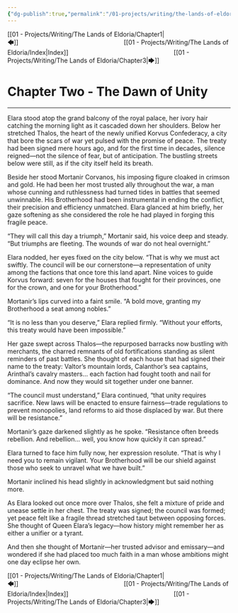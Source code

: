 ```yaml
---
{"dg-publish":true,"permalink":"/01-projects/writing/the-lands-of-eldoria/chapter2/"}
---
```


[[01 - Projects/Writing/The Lands of Eldoria/Chapter1\|🡄]]                 [[01 - Projects/Writing/The Lands of Eldoria/Index\|Index]]                 [[01 - Projects/Writing/The Lands of Eldoria/Chapter3\|🡆]]

# Chapter Two - The Dawn of Unity

---

Elara stood atop the grand balcony of the royal palace, her ivory hair catching the morning light as it cascaded down her shoulders. Below her stretched Thalos, the heart of the newly unified Korvus Confederacy, a city that bore the scars of war yet pulsed with the promise of peace. The treaty had been signed mere hours ago, and for the first time in decades, silence reigned—not the silence of fear, but of anticipation. The bustling streets below were still, as if the city itself held its breath.

Beside her stood Mortanir Corvanos, his imposing figure cloaked in crimson and gold. He had been her most trusted ally throughout the war, a man whose cunning and ruthlessness had turned tides in battles that seemed unwinnable. His Brotherhood had been instrumental in ending the conflict, their precision and efficiency unmatched. Elara glanced at him briefly, her gaze softening as she considered the role he had played in forging this fragile peace.

“They will call this day a triumph,” Mortanir said, his voice deep and steady. “But triumphs are fleeting. The wounds of war do not heal overnight.”

Elara nodded, her eyes fixed on the city below. “That is why we must act swiftly. The council will be our cornerstone—a representation of unity among the factions that once tore this land apart. Nine voices to guide Korvus forward: seven for the houses that fought for their provinces, one for the crown, and one for your Brotherhood.”

Mortanir’s lips curved into a faint smile. “A bold move, granting my Brotherhood a seat among nobles.”

“It is no less than you deserve,” Elara replied firmly. “Without your efforts, this treaty would have been impossible.”

Her gaze swept across Thalos—the repurposed barracks now bustling with merchants, the charred remnants of old fortifications standing as silent reminders of past battles. She thought of each house that had signed their name to the treaty: Valtor’s mountain lords, Calanthor’s sea captains, Arinthal’s cavalry masters… each faction had fought tooth and nail for dominance. And now they would sit together under one banner.

“The council must understand,” Elara continued, “that unity requires sacrifice. New laws will be enacted to ensure fairness—trade regulations to prevent monopolies, land reforms to aid those displaced by war. But there will be resistance.”

Mortanir’s gaze darkened slightly as he spoke. “Resistance often breeds rebellion. And rebellion… well, you know how quickly it can spread.”

Elara turned to face him fully now, her expression resolute. “That is why I need you to remain vigilant. Your Brotherhood will be our shield against those who seek to unravel what we have built.”

Mortanir inclined his head slightly in acknowledgment but said nothing more.

As Elara looked out once more over Thalos, she felt a mixture of pride and unease settle in her chest. The treaty was signed; the council was formed; yet peace felt like a fragile thread stretched taut between opposing forces. She thought of Queen Elara’s legacy—how history might remember her as either a unifier or a tyrant.

And then she thought of Mortanir—her trusted advisor and emissary—and wondered if she had placed too much faith in a man whose ambitions might one day eclipse her own.

[[01 - Projects/Writing/The Lands of Eldoria/Chapter1\|🡄]]                 [[01 - Projects/Writing/The Lands of Eldoria/Index\|Index]]                 [[01 - Projects/Writing/The Lands of Eldoria/Chapter3\|🡆]]